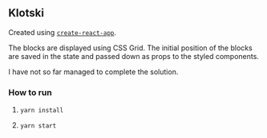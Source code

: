 ## Klotski

Created using [`create-react-app`](https://github.com/facebook/create-react-app).

The blocks are displayed using CSS Grid. The initial position of the blocks are saved in the state and passed down as props to the styled components.

I have not so far managed to complete the solution.

### How to run

1. `yarn install`

2. `yarn start`
